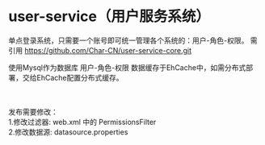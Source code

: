 # user-service（用户服务系统）
单点登录系统，只需要一个账号即可统一管理各个系统的：用户-角色-权限。
需引用 https://github.com/Char-CN/user-service-core.git

使用Mysql作为数据库
用户-角色-权限 数据缓存于EhCache中，如需分布式部署，交给EhCache配置分布式缓存。

<br>
<br>
发布需要修改：
<br>
1.修改过滤器: web.xml 中的 PermissionsFilter
<br>
2.修改数据源: datasource.properties

